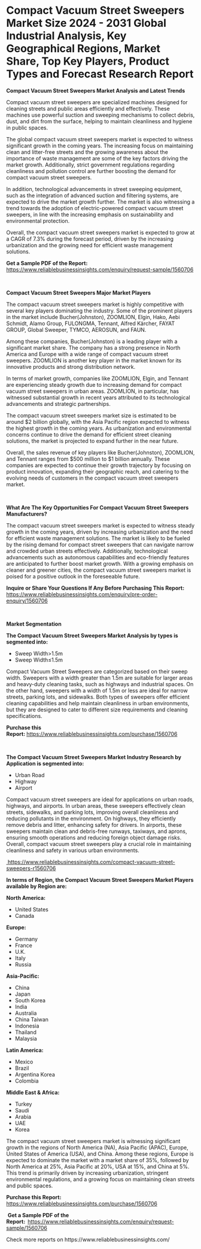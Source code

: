 <p><h1>Compact Vacuum Street Sweepers Market Size 2024 - 2031 Global Industrial Analysis, Key Geographical Regions, Market Share, Top Key Players, Product Types and Forecast Research Report</h1></p><p><strong>Compact Vacuum Street Sweepers Market Analysis and Latest Trends</strong></p>
<p><p>Compact vacuum street sweepers are specialized machines designed for cleaning streets and public areas efficiently and effectively. These machines use powerful suction and sweeping mechanisms to collect debris, dust, and dirt from the surface, helping to maintain cleanliness and hygiene in public spaces.</p><p>The global compact vacuum street sweepers market is expected to witness significant growth in the coming years. The increasing focus on maintaining clean and litter-free streets and the growing awareness about the importance of waste management are some of the key factors driving the market growth. Additionally, strict government regulations regarding cleanliness and pollution control are further boosting the demand for compact vacuum street sweepers.</p><p>In addition, technological advancements in street sweeping equipment, such as the integration of advanced suction and filtering systems, are expected to drive the market growth further. The market is also witnessing a trend towards the adoption of electric-powered compact vacuum street sweepers, in line with the increasing emphasis on sustainability and environmental protection.</p><p>Overall, the compact vacuum street sweepers market is expected to grow at a CAGR of 7.3% during the forecast period, driven by the increasing urbanization and the growing need for efficient waste management solutions.</p></p>
<p><strong>Get a Sample PDF of the Report:&nbsp;</strong> <a href="https://www.reliablebusinessinsights.com/enquiry/request-sample/1560706">https://www.reliablebusinessinsights.com/enquiry/request-sample/1560706</a></p>
<p>&nbsp;</p>
<p><strong>Compact Vacuum Street Sweepers Major Market Players</strong></p>
<p><p>The compact vacuum street sweepers market is highly competitive with several key players dominating the industry. Some of the prominent players in the market include Bucher(Johnston), ZOOMLION, Elgin, Hako, Aebi Schmidt, Alamo Group, FULONGMA, Tennant, Alfred Kärcher, FAYAT GROUP, Global Sweeper, TYMCO, AEROSUN, and FAUN.</p><p>Among these companies, Bucher(Johnston) is a leading player with a significant market share. The company has a strong presence in North America and Europe with a wide range of compact vacuum street sweepers. ZOOMLION is another key player in the market known for its innovative products and strong distribution network.</p><p>In terms of market growth, companies like ZOOMLION, Elgin, and Tennant are experiencing steady growth due to increasing demand for compact vacuum street sweepers in urban areas. ZOOMLION, in particular, has witnessed substantial growth in recent years attributed to its technological advancements and strategic partnerships.</p><p>The compact vacuum street sweepers market size is estimated to be around $2 billion globally, with the Asia Pacific region expected to witness the highest growth in the coming years. As urbanization and environmental concerns continue to drive the demand for efficient street cleaning solutions, the market is projected to expand further in the near future.</p><p>Overall, the sales revenue of key players like Bucher(Johnston), ZOOMLION, and Tennant ranges from $500 million to $1 billion annually. These companies are expected to continue their growth trajectory by focusing on product innovation, expanding their geographic reach, and catering to the evolving needs of customers in the compact vacuum street sweepers market.</p></p>
<p>&nbsp;</p>
<p><strong>What Are The Key Opportunities For Compact Vacuum Street Sweepers Manufacturers?</strong></p>
<p><p>The compact vacuum street sweepers market is expected to witness steady growth in the coming years, driven by increasing urbanization and the need for efficient waste management solutions. The market is likely to be fueled by the rising demand for compact street sweepers that can navigate narrow and crowded urban streets effectively. Additionally, technological advancements such as autonomous capabilities and eco-friendly features are anticipated to further boost market growth. With a growing emphasis on cleaner and greener cities, the compact vacuum street sweepers market is poised for a positive outlook in the foreseeable future.</p></p>
<p><strong>Inquire or Share Your Questions If Any Before Purchasing This Report:</strong> <a href="https://www.reliablebusinessinsights.com/enquiry/pre-order-enquiry/1560706">https://www.reliablebusinessinsights.com/enquiry/pre-order-enquiry/1560706</a></p>
<p>&nbsp;</p>
<p><strong>Market Segmentation</strong></p>
<p><strong>The Compact Vacuum Street Sweepers Market Analysis by types is segmented into:</strong></p>
<p><ul><li>Sweep Width>1.5m</li><li>Sweep Width≤1.5m</li></ul></p>
<p><p>Compact Vacuum Street Sweepers are categorized based on their sweep width. Sweepers with a width greater than 1.5m are suitable for larger areas and heavy-duty cleaning tasks, such as highways and industrial spaces. On the other hand, sweepers with a width of 1.5m or less are ideal for narrow streets, parking lots, and sidewalks. Both types of sweepers offer efficient cleaning capabilities and help maintain cleanliness in urban environments, but they are designed to cater to different size requirements and cleaning specifications.</p></p>
<p><strong>Purchase this Report:&nbsp;</strong><a href="https://www.reliablebusinessinsights.com/purchase/1560706">https://www.reliablebusinessinsights.com/purchase/1560706</a></p>
<p>&nbsp;</p>
<p><strong>The Compact Vacuum Street Sweepers Market Industry Research by Application is segmented into:</strong></p>
<p><ul><li>Urban Road</li><li>Highway</li><li>Airport</li></ul></p>
<p><p>Compact vacuum street sweepers are ideal for applications on urban roads, highways, and airports. In urban areas, these sweepers effectively clean streets, sidewalks, and parking lots, improving overall cleanliness and reducing pollutants in the environment. On highways, they efficiently remove debris and litter, enhancing safety for drivers. In airports, these sweepers maintain clean and debris-free runways, taxiways, and aprons, ensuring smooth operations and reducing foreign object damage risks. Overall, compact vacuum street sweepers play a crucial role in maintaining cleanliness and safety in various urban environments.</p></p>
<p><a href="https://www.reliablebusinessinsights.com/compact-vacuum-street-sweepers-r1560706">&nbsp;https://www.reliablebusinessinsights.com/compact-vacuum-street-sweepers-r1560706</a></p>
<p><strong>In terms of Region, the Compact Vacuum Street Sweepers Market Players available by Region are:</strong></p>
<p>
    <p> <strong> North America: </strong>
        <ul>
            <li>United States</li>
            <li>Canada</li>
        </ul>
        </p> 
    <p> <strong> Europe: </strong>
        <ul>
            <li>Germany</li>
            <li>France</li>
            <li>U.K.</li>
            <li>Italy</li>
            <li>Russia</li>
        </ul>
        </p> 
    <p> <strong> Asia-Pacific: </strong>
        <ul>
            <li>China</li>
            <li>Japan</li>
            <li>South Korea</li>
            <li>India</li>
            <li>Australia</li>
            <li>China Taiwan</li>
            <li>Indonesia</li>
            <li>Thailand</li>
            <li>Malaysia</li>
        </ul>
        </p> 
    <p> <strong> Latin America: </strong>
        <ul>
            <li>Mexico</li>
            <li>Brazil</li>
            <li>Argentina Korea</li>
            <li>Colombia</li>
        </ul>
        </p> 
    <p> <strong> Middle East & Africa: </strong>
        <ul>
            <li>Turkey</li>
            <li>Saudi</li>
            <li>Arabia</li>
            <li>UAE</li>
            <li>Korea</li>
        </ul>
    </p>
    </p>
<p><p>The compact vacuum street sweepers market is witnessing significant growth in the regions of North America (NA), Asia Pacific (APAC), Europe, United States of America (USA), and China. Among these regions, Europe is expected to dominate the market with a market share of 35%, followed by North America at 25%, Asia Pacific at 20%, USA at 15%, and China at 5%. This trend is primarily driven by increasing urbanization, stringent environmental regulations, and a growing focus on maintaining clean streets and public spaces.</p></p>
<p><strong>Purchase this Report: </strong><a href="https://www.reliablebusinessinsights.com/purchase/1560706">https://www.reliablebusinessinsights.com/purchase/1560706</a></p>
<p>&nbsp;<strong>Get a Sample PDF of the Report:&nbsp;&nbsp;</strong><a href="https://www.reliablebusinessinsights.com/enquiry/request-sample/1560706">https://www.reliablebusinessinsights.com/enquiry/request-sample/1560706</a></p>
<p><strong></strong></p>
<p>Check more reports on https://www.reliablebusinessinsights.com/</p>
